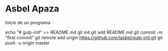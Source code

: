 # Asbel Apaza
Inicio de un programa

echo "# gulp-init" >> README.md
git init
git add README.md
git commit -m "first commit"
git remote add origin https://github.com/jasbel/gulp-init.git
git push -u origin master